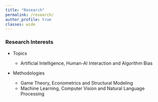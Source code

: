 ```yaml
---
title: "Research"
permalink: /research/
author_profile: true
classes: wide
---
```



### Research Interests

- Topics
    - Artificial Intelligence, Human-AI Interaction and Algorithm Bias


- Methodologies
    - Game Theory, Econometrics and Structural Modeling
    - Machine Learning, Computer Vision and Natural Language Processing




